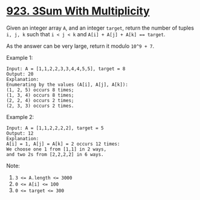 # [923. 3Sum With Multiplicity](https://leetcode.com/problems/3sum-with-multiplicity/)

Given an integer array `A`, and an integer `target`, return the number of tuples `i, j, k`  such that `i < j < k` and `A[i] + A[j] + A[k] == target`.

As the answer can be very large, return it modulo `10^9 + 7`.

Example 1:

```text
Input: A = [1,1,2,2,3,3,4,4,5,5], target = 8
Output: 20
Explanation:
Enumerating by the values (A[i], A[j], A[k]):
(1, 2, 5) occurs 8 times;
(1, 3, 4) occurs 8 times;
(2, 2, 4) occurs 2 times;
(2, 3, 3) occurs 2 times.
```

Example 2:

```text
Input: A = [1,1,2,2,2,2], target = 5
Output: 12
Explanation:
A[i] = 1, A[j] = A[k] = 2 occurs 12 times:
We choose one 1 from [1,1] in 2 ways,
and two 2s from [2,2,2,2] in 6 ways.
```

Note:

1. `3 <= A.length <= 3000`
1. `0 <= A[i] <= 100`
1. `0 <= target <= 300`
